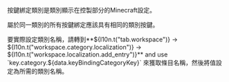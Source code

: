 按鍵綁定類別是類別顯示在控製部分的Minecraft設定。

屬於同一類別的所有按鍵綁定應該具有相同的類別按鍵。

要實際設定類別名稱，請轉到**${l10n.t("tab.workspace")} -> ${l10n.t("workspace.category.localization")} -> ${l10n.t("workspace.localization.add_entry")}** and use `key.category.${data.keyBindingCategoryKey}` 來獲取條目名稱，然後將值設定為所需的類別名稱。
